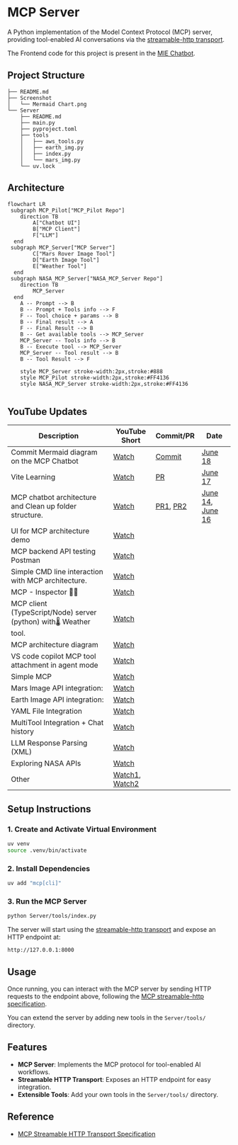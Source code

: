 # MCP Server

A Python implementation of the Model Context Protocol (MCP) server, providing tool-enabled AI conversations via the [streamable-http transport](https://modelcontextprotocol.io/specification/2025-03-26/basic/transports#streamable-http).

The Frontend code for this project is present in the [MIE Chatbot](https://github.com/adithya1012/MIE_ChatBot).

## Project Structure

```
├── README.md
├── Screenshot
│   └── Mermaid Chart.png
└── Server
    ├── README.md
    ├── main.py
    ├── pyproject.toml
    ├── tools
    │   ├── aws_tools.py
    │   ├── earth_img.py
    │   ├── index.py
    │   └── mars_img.py
    └── uv.lock
```

## Architecture

```mermaid
flowchart LR
 subgraph MCP_Pilot["MCP_Pilot Repo"]
    direction TB
        A["Chatbot UI"]
        B["MCP Client"]
        F["LLM"]
  end
 subgraph MCP_Server["MCP Server"]
        C["Mars Rover Image Tool"]
        D["Earth Image Tool"]
        E["Weather Tool"]
  end
 subgraph NASA_MCP_Server["NASA_MCP_Server Repo"]
    direction TB
        MCP_Server
  end
    A -- Prompt --> B
    B -- Prompt + Tools info --> F
    F -- Tool choice + params --> B
    B -- Final result --> A
    F -- Final Result --> B
    B -- Get available tools --> MCP_Server
    MCP_Server -- Tools info --> B
    B -- Execute tool --> MCP_Server
    MCP_Server -- Tool result --> B
    B -- Tool Result --> F

    style MCP_Server stroke-width:2px,stroke:#888
    style MCP_Pilot stroke-width:2px,stroke:#FF4136
    style NASA_MCP_Server stroke-width:2px,stroke:#FF4136


```

## YouTube Updates

| Description                                                       | YouTube Short                                                                  | Commit/PR                                                                                                   | Date                                                                                                                                                                                                                                                                       |
| ----------------------------------------------------------------- | ------------------------------------------------------------------------------ | ----------------------------------------------------------------------------------------------------------- | -------------------------------------------------------------------------------------------------------------------------------------------------------------------------------------------------------------------------------------------------------------------------- |
| Commit Mermaid diagram on the MCP Chatbot                         | [Watch](https://youtube.com/shorts/YSOqYVHAsjg)                                | [Commit](https://github.com/adithya1012/MIE_ChatBot/commit/b00f89d741af162aeba4b8f16b3669898979d265)        | [June 18](https://docs.google.com/document/d/1RGVLmfMQ1EpN2uXK2a6YLVcGXwu7ZrbIWCEe7AmRHBc/edit?pli=1&tab=t.0#heading=h.mrf11jp1gp4)                                                                                                                                        |
| Vite Learning                                                     | [Watch](https://youtube.com/shorts/EZeK7EcgFY4)                                | [PR](https://github.com/adithya1012/Learning/pull/1)                                                        | [June 17](https://docs.google.com/document/d/1RGVLmfMQ1EpN2uXK2a6YLVcGXwu7ZrbIWCEe7AmRHBc/edit?pli=1&tab=t.0#heading=h.f3pej13xvumg)                                                                                                                                       |
| MCP chatbot architecture and Clean up folder structure.           | [Watch](https://youtube.com/shorts/Ib9I8vepgPY)                                | [PR1](https://github.com/adithya1012/MIE_ChatBot/pull/18), [PR2](https://github.com/adithya1012/MCP/pull/1) | [June 14](https://docs.google.com/document/d/1RGVLmfMQ1EpN2uXK2a6YLVcGXwu7ZrbIWCEe7AmRHBc/edit?pli=1&tab=t.0#heading=h.8pcaemy93me2), [June 16](https://docs.google.com/document/d/1RGVLmfMQ1EpN2uXK2a6YLVcGXwu7ZrbIWCEe7AmRHBc/edit?pli=1&tab=t.0#heading=h.4kqr6yuqq850) |
| UI for MCP architecture demo                                      | [Watch](https://youtube.com/shorts/l_go1mo4wHY)                                |                                                                                                             |                                                                                                                                                                                                                                                                            |
| MCP backend API testing Postman                                   | [Watch](https://youtube.com/shorts/qY5o8yI-bZQ)                                |                                                                                                             |                                                                                                                                                                                                                                                                            |
| Simple CMD line interaction with MCP architecture.                | [Watch](https://youtube.com/shorts/3tGSEd2r8D0)                                |                                                                                                             |                                                                                                                                                                                                                                                                            |
| MCP - Inspector 🚓🚨                                              | [Watch](https://youtube.com/shorts/URPhnDYoKq4)                                |                                                                                                             |                                                                                                                                                                                                                                                                            |
| MCP client (TypeScript/Node) server (python) with🌡️ Weather tool. | [Watch](https://youtube.com/shorts/TJvB7dl9_8Y)                                |                                                                                                             |                                                                                                                                                                                                                                                                            |
| MCP architecture diagram                                          | [Watch](https://youtube.com/shorts/NlC0rGRSANQ)                                |                                                                                                             |                                                                                                                                                                                                                                                                            |
| VS code copilot MCP tool attachment in agent mode                 | [Watch](https://youtube.com/shorts/5t2vZ07zfus)                                |                                                                                                             |                                                                                                                                                                                                                                                                            |
| Simple MCP                                                        | [Watch](https://youtube.com/shorts/JYjJavez4Xo)                                |                                                                                                             |                                                                                                                                                                                                                                                                            |
| Mars Image API integration:                                       | [Watch](https://youtube.com/shorts/LMLNdOsZnFk)                                |                                                                                                             |                                                                                                                                                                                                                                                                            |
| Earth Image API integration:                                      | [Watch](https://youtube.com/shorts/WJMUf-ZXRyQ)                                |                                                                                                             |                                                                                                                                                                                                                                                                            |
| YAML File Integration                                             | [Watch](https://youtube.com/shorts/CovI4RM3zrg)                                |                                                                                                             |                                                                                                                                                                                                                                                                            |
| MultiTool Integration + Chat history                              | [Watch](https://youtube.com/shorts/J4uz3EOss80)                                |                                                                                                             |                                                                                                                                                                                                                                                                            |
| LLM Response Parsing (XML)                                        | [Watch](https://youtube.com/shorts/CCQt4RiIYJE)                                |                                                                                                             |                                                                                                                                                                                                                                                                            |
| Exploring NASA APIs                                               | [Watch](https://youtube.com/shorts/cBbhRo6dW5E)                                |                                                                                                             |                                                                                                                                                                                                                                                                            |
| Other                                                             | [Watch1](https://youtu.be/GklINnKCvQs), [Watch2](https://youtu.be/90mmfmDyxn8) |                                                                                                             |                                                                                                                                                                                                                                                                            |

## Setup Instructions

### 1. Create and Activate Virtual Environment

```bash
uv venv
source .venv/bin/activate
```

### 2. Install Dependencies

```bash
uv add "mcp[cli]"
```

### 3. Run the MCP Server

```bash
python Server/tools/index.py
```

The server will start using the [streamable-http transport](https://modelcontextprotocol.io/specification/2025-03-26/basic/transports#streamable-http) and expose an HTTP endpoint at:

```
http://127.0.0.1:8000
```

## Usage

Once running, you can interact with the MCP server by sending HTTP requests to the endpoint above, following the [MCP streamable-http specification](https://modelcontextprotocol.io/specification/2025-03-26/basic/transports#streamable-http).

You can extend the server by adding new tools in the `Server/tools/` directory.

## Features

- **MCP Server**: Implements the MCP protocol for tool-enabled AI workflows.
- **Streamable HTTP Transport**: Exposes an HTTP endpoint for easy integration.
- **Extensible Tools**: Add your own tools in the `Server/tools/` directory.

## Reference

- [MCP Streamable HTTP Transport Specification](https://modelcontextprotocol.io/specification/2025-03-26/basic/transports#streamable-http)
